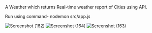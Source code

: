 A Weather which returns Real-time weather report of Cities using API. 

Run using command- nodemon src/app.js

![Screenshot (162)](https://github.com/Karan9616/Weather_App/assets/90907932/b09d00ed-afb3-4b00-97ef-cc59239e42c3)
![Screenshot (164)](https://github.com/Karan9616/Weather_App/assets/90907932/7634e24f-daca-4e9d-a313-5716ca15f92e)
![Screenshot (163)](https://github.com/Karan9616/Weather_App/assets/90907932/7d80aaa8-29f9-4e3e-9b0e-4f101dfcfdf7)



